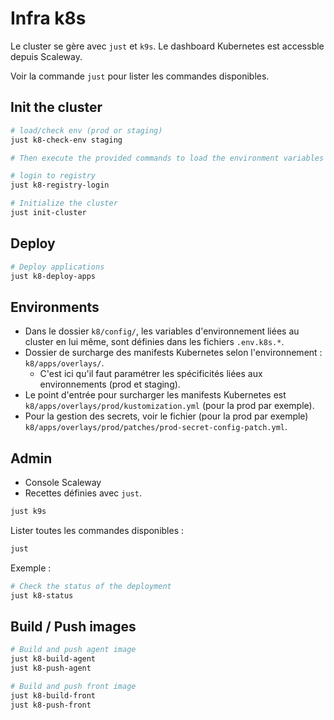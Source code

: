 # Infra k8s

Le cluster se gère avec `just` et `k9s`. Le dashboard Kubernetes est accessble depuis Scaleway.

Voir la commande `just` pour lister les commandes disponibles.

## Init the cluster

```bash
# load/check env (prod or staging)
just k8-check-env staging

# Then execute the provided commands to load the environment variables

# login to registry
just k8-registry-login

# Initialize the cluster
just init-cluster
```

## Deploy

```bash
# Deploy applications
just k8-deploy-apps
```

## Environments

- Dans le dossier `k8/config/`, les variables d'environnement liées au cluster en lui même, sont définies dans les fichiers `.env.k8s.*`.
- Dossier de surcharge des manifests Kubernetes selon l'environnement : `k8/apps/overlays/`.
  - C'est ici qu'il faut paramétrer les spécificités liées aux environnements (prod et staging).
- Le point d'entrée pour surcharger les manifests Kubernetes est `k8/apps/overlays/prod/kustomization.yml` (pour la prod par exemple).
- Pour la gestion des secrets, voir le fichier (pour la prod par exemple) `k8/apps/overlays/prod/patches/prod-secret-config-patch.yml`.

## Admin

- Console Scaleway
- Recettes définies avec `just`.

```bash
just k9s
```

Lister toutes les commandes disponibles :

```bash
just
```

Exemple :

```bash
# Check the status of the deployment
just k8-status
```

## Build / Push images

```bash
# Build and push agent image
just k8-build-agent
just k8-push-agent

# Build and push front image
just k8-build-front
just k8-push-front
```
